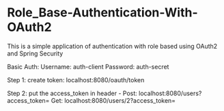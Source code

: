 # Role_Base-Authentication-With-OAuth2

This is a simple application of authentication with role based using OAuth2 and Spring Security

Basic Auth: 
  Username: auth-client
  Password: auth-secret

Step 1: create token: localhost:8080/oauth/token

Step 2: put the access_token in header - 
  Post: localhost:8080/users?access_token=<token>
  Get: localhost:8080/users/2?access_token=<token>
 
